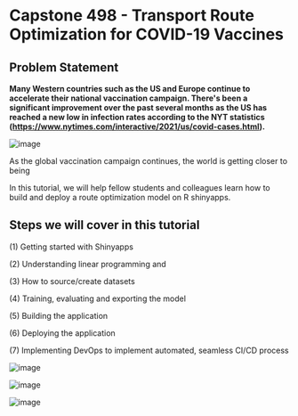 # Capstone 498 - Transport Route Optimization for COVID-19 Vaccines

## Problem Statement

**Many Western countries such as the US and Europe continue to accelerate their national vaccination campaign. There's been a significant improvement over the past several months as the US has reached a new low in infection rates according to the NYT statistics (https://www.nytimes.com/interactive/2021/us/covid-cases.html).**

![image](https://user-images.githubusercontent.com/16366387/120953646-449e0200-c702-11eb-991c-79b6301bfded.png)


As the global vaccination campaign continues, the world is getting closer to being 


In this tutorial, we will help fellow students and colleagues learn how to build and deploy a route optimization model on R shinyapps. 


## Steps we will cover in this tutorial

(1) Getting started with Shinyapps

(2) Understanding linear programming and 

(3) How to source/create datasets 

(4) Training, evaluating and exporting the model

(5) Building the application

(6) Deploying the application

(7) Implementing DevOps to implement automated, seamless CI/CD process


![image](https://user-images.githubusercontent.com/16366387/120953046-18ce4c80-c701-11eb-9cda-77a9363ebd48.png)

![image](https://user-images.githubusercontent.com/16366387/120953075-2683d200-c701-11eb-8029-0e8285747545.png)

![image](https://user-images.githubusercontent.com/16366387/120953130-3b606580-c701-11eb-857c-1d5de9568b9f.png)
